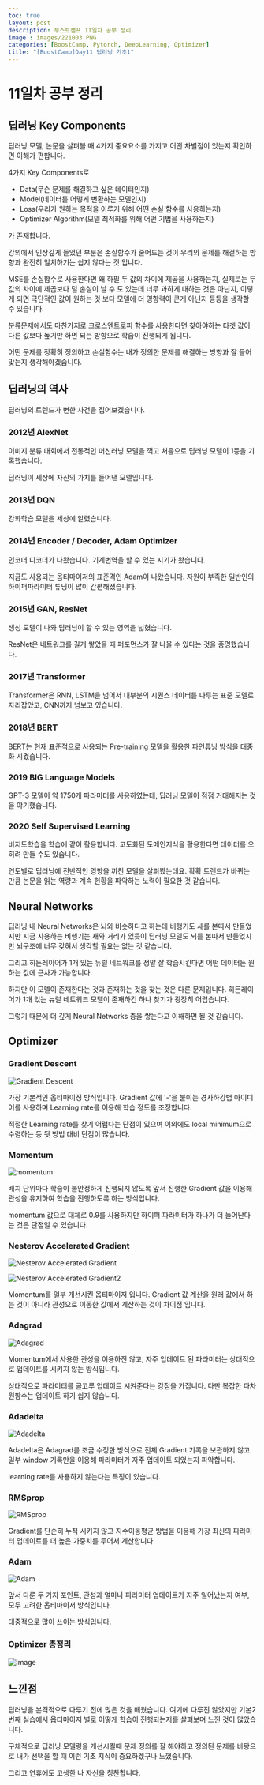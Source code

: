 ```yaml
---
toc: true
layout: post
description: 부스트캠프 11일차 공부 정리.
image : images/221003.PNG
categories: [BoostCamp, Pytorch, DeepLearning, Optimizer]
title: "[BoostCamp]Day11 딥러닝 기초1"
---
```

# 11일차 공부 정리
## 딥러닝 Key Components

딥러닝 모델, 논문을 살펴볼 때 4가지 중요요소를 가지고 어떤 차별점이 있는지 확인하면 이해가 편합니다.

4가지 Key Components로

- Data(무슨 문제를 해결하고 싶은 데이터인지)
- Model(데이터를 어떻게 변환하는 모델인지)
- Loss(우리가 원하는 목적을 이루기 위해 어떤 손실 함수를 사용하는지)
- Optimizer Algorithm(모델 최적화를 위해 어떤 기법을 사용하는지)

가 존재합니다.

강의에서 인상깊게 들었던 부분은 손실함수가 줄어드는 것이 우리의 문제를 해결하는 방향과 완전히 일치하기는 쉽지 않다는 것 입니다.

MSE를 손실함수로 사용한다면 왜 하필 두 값의 차이에 제곱을 사용하는지, 실제로는 두 값의 차이에 제곱보다 덜 손실이 날 수 도 있는데 너무 과하게 대하는 것은 아닌지, 이렇게 되면 극단적인 값이 원하는 것 보다 모델에 더 영향력이 큰게 아닌지 등등을 생각할 수 있습니다.

분류문제에서도 마찬가지로 크로스엔트로피 함수를 사용한다면 찾아야하는 타겟 값이 다른 값보다 높기만 하면 되는 방향으로 학습이 진행되게 됩니다.

어떤 문제를 정확히 정의하고 손실함수는 내가 정의한 문제를 해결하는 방향과 잘 들어 맞는지 생각해야겠습니다.

## 딥러닝의 역사

딥러닝의 트렌드가 변한 사건을 집어보겠습니다.

### 2012년 AlexNet

이미지 분류 대회에서 전통적인 머신러닝 모델을 꺽고 처음으로 딥러닝 모델이 1등을 기록했습니다.

딥러닝이 세상에 자신의 가치를 들어낸 모델입니다.

### 2013년 DQN

강화학습 모델을 세상에 알렸습니다.

### 2014년 Encoder / Decoder, Adam Optimizer

인코더 디코더가 나왔습니다. 기계변역을 할 수 있는 시기가 왔습니다.

지금도 사용되는 옵티마이저의 표준격인 Adam이 나왔습니다. 자원이 부족한 일반인의 하이퍼파라미터 튜닝이 많이 간편해졌습니다.

### 2015년 GAN, ResNet

생성 모델이 나와 딥러닝이 할 수 있는 영역을 넓혔습니다.

ResNet은 네트워크를 길게 쌓았을 때 퍼포먼스가 잘 나올 수 있다는 것을 증명했습니다.

### 2017년 Transformer

Transformer은 RNN, LSTM을 넘어서 대부분의 시퀀스 데이터를 다루는 표준 모델로 자리잡았고, CNN까지 넘보고 있습니다.

### 2018년 BERT

BERT는 현재 표준적으로 사용되는 Pre-training 모델을 활용한 파인튜닝 방식을 대중화 시켰습니다.

### 2019 BIG Language Models

GPT-3 모델이 약 1750개 파라미터를 사용하였는데, 딥러닝 모델이 점점 거대해지는 것을 야기했습니다.

### 2020 Self Supervised Learning

비지도학습을 학습에 같이 활용합니다. 고도화된 도메인지식을 활용한다면 데이터를 오히려 만들 수도 있습니다.

연도별로 딥러닝에 전반적인 영향을 끼친 모델을 살펴봤는데요. 확확 트렌드가 바뀌는 만큼 논문을 읽는 역량과 계속 현황을 파악하는 노력이 필요한 것 같습니다.

## Neural Networks

딥러닝 내 Neural Networks은 뇌와 비슷하다고 하는데 비행기도 새를 본따서 만들었지만 지금 사용하는 비행기는 새와 거리가 있듯이 딥러닝 모델도 뇌를 본따서 만들었지만 뇌구조에 너무 갖혀서 생각할 필요는 없는 것 같습니다.

그리고 히든레이어가 1개 있는 뉴럴 네트워크를 정말 잘 학습시킨다면 어떤 데이터든 원하는 값에 근사가 가능합니다.

하지만 이 모델이 존재한다는 것과 존재하는 것을 찾는 것은 다른 문제입니다. 히든레이어가 1개 있는 뉴럴 네트워크 모델이 존재하긴 하나 찾기가 굉장히 어렵습니다.

그렇기 때문에 더 깊게 Neural Networks 층을 쌓는다고 이해하면 될 것 같습니다.

## Optimizer

### Gradient Descent

![Gradient Descent](https://user-images.githubusercontent.com/79916736/193718608-3d064530-29a5-4a6a-aaa1-0768aab58720.png)

가장 기본적인 옵티마이징 방식입니다. Gradient 값에 '-'을 붙이는 경사하강법 아이디어를 사용하며 Learning rate를 이용해 학습 정도를 조정합니다.

적절한 Learning rate를 찾기 어렵다는 단점이 있으며 이외에도 local minimum으로 수렴하는 등 뒷 방법 대비 단점이 많습니다.

### Momentum

![momentum](https://user-images.githubusercontent.com/79916736/193719011-1724df3d-76f4-4545-b839-2353f9179d3f.png)

배치 단위마다 학습이 불안정하게 진행되지 않도록 앞서 진행한 Gradient 값을 이용해 관성을 유지하여 학습을 진행하도록 하는 방식입니다. 

momentum 값으로 대체로 0.9를 사용하지만 하이퍼 파라미터가  하나가 더 늘어난다는 것은 단점일 수 있습니다.

### Nesterov Accelerated Gradient

![Nesterov Accelerated Gradient](https://user-images.githubusercontent.com/79916736/193719666-f7accad3-24b7-454e-ad82-e11e81b246bb.png)

![Nesterov Accelerated Gradient2](https://user-images.githubusercontent.com/79916736/193719840-37fcf533-084d-4c17-9ade-a77f469466be.png)

Momentum를 일부 개선시킨 옵티마이저 입니다. Gradient 값 계산을 원래 값에서 하는 것이 아니라 관성으로 이동한 값에서 계산하는 것이 차이점 입니다.

### Adagrad

![Adagrad](https://user-images.githubusercontent.com/79916736/193720019-07de5992-7848-4091-b4e6-f22270d25b92.png)

Momentum에서 사용한 관성을 이용하진 않고, 자주 업데이트 된 파라미터는 상대적으로 업데이트를 시키지 않는 방식입니다.

상대적으로 파라미터를 골고루 업데이트 시켜준다는 강점을 가집니다. 다만 복잡한 다차원함수는 업데이트 하기 쉽지 않습니다.

### Adadelta

![Adadelta](https://user-images.githubusercontent.com/79916736/193720378-41205c7a-296b-4f7b-a514-f27479c102bc.png)

Adadelta은 Adagrad를 조금 수정한 방식으로 전체 Gradient 기록을 보관하지 않고 일부 window 기록만을 이용해 파라미터가 자주 업데이트 되었는지 파악합니다.

learning rate를 사용하지 않는다는 특징이 있습니다.

### RMSprop

![RMSprop](https://user-images.githubusercontent.com/79916736/193720562-2bea1bba-a9a7-4deb-ac7e-fd7149ac4476.png)

Gradient를 단순히 누적 시키지 않고 지수이동평균 방법을 이용해 가장 최신의 파라미터 업데이트를 더 높은 가중치를 두어서 계산합니다.

### Adam

![Adam](https://user-images.githubusercontent.com/79916736/193721258-36899316-5d70-494f-8bb2-f91e84701029.png)

앞서 다룬 두 가지 포인트, 관성과 얼마나 파라미터 업데이트가 자주 일어났는지 여부, 모두 고려한 옵티마이저 방식입니다.

대중적으로 많이 쓰이는 방식입니다.

### Optimizer 총정리

![image](https://user-images.githubusercontent.com/79916736/193721534-c97e061c-8c9e-4678-a685-321054e92b2a.png)

## 느낀점

딥러닝을 본격적으로 다루기 전에 많은 것을 배웠습니다. 여기에 다루진 않았지만 기본2번째 실습에서 옵티마이저 별로 어떻게 학습이 진행되는지를 살펴보며 느낀 것이 많았습니다.

구체적으로 딥러닝 모델링을 개선시킬때 문제 정의를 잘 해야하고 정의된 문제를 바탕으로 내가 선택을 할 때 이런 기초 지식이 중요하겠구나 느꼈습니다.

그리고 연휴에도 고생한 나 자신을 칭찬합니다.